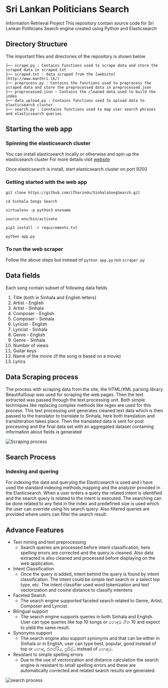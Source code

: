 # Sri Lankan Politicians Search
Information Retrieval Project
This repository contain source code for Sri Lankan Politicians Search engine created using Python and Elasticsearch

## Directory Structure

The important files and directories of the repository is shown below

    ├── scrape.py : Contains functions used to scrape data and store the scraped data in scraped.txt  
    ├── scraped.txt : data scraped from the [website](http://www.manthri.lk/)                      
    ├── preprocess.py : Contains the functions used to preprocess the scraped data and store the preprocessed data in preprocessed.json
    ├── preprocessed.json : Contains the cleaned data used to build the index
    ├── data_upload.py : Contains functions used to upload data to elasticsearch cluster
    ├── search.py : Conntains functions used to map user search phrases and elasticsearch queries        


## Starting the web app

### Spinning the elasticsearch cluster

You can install elasticsearch locally or otherwise and spin up the elasticsearch cluster
For more details visit [website](https://www.elastic.co/guide/en/elasticsearch/reference/current/getting-started-install.html)

Once elasticsearch is install, start elasticsearch cluster on port 9200

### Getting started with the web app

```commandline
git clone https://github.com/iTharindu/SinhalaSongSearch.git

cd Sinhala Songs Search

virtualenv -p python3 envname

source env/bin/activate

pip3 install -r requirements.txt

python app.py
```

### To run the web scraper

Follow the above steps but instead of `python app.py` run `scraper.py`

## Data fields 

Each song contain subset of following data fields

1. Title (both in Sinhala and English letters) 
2. Artist - English
3. Artist - Sinhala
4. Composer - English
5. Composer - Sinhala
6. Lyricist - English
7. Lyricist - Sinhala
8. Genre - English
9. Genre - Sinhala
10. Number of views
11. Guitar keys
12. Name of the movie (if the song is based on a movie)
13. Lyrics

## Data Scraping process

The process with scraping data from the site, the HTML/XML parsing library BeautifulSoup was used for scraping the web pages. Then the text extracted was passed through the text processing unit. Both simple techniques like replacing complex methods like regex are used for this process. This text processing unit generates cleaned text data which is then passed to the translator to translate to Sinhala, here both translation and transliteration takes place. Then the translated data is sent for post processing and the final data set with an aggregated dataset containing information about fields is generated

![Scraping process](scraper.png)

## Search Process

### Indexing and quering

For indexing the data and querying the Elasticsearch is used and I have used the standard indexing methods,mapping and the analyzer provided in the Elasticsearch. When a user enters a query the related intent is identified and the search query is related to the intent is executed. The searching can be done related to any field in the index and predefined size is used which the user can override using his search query. Also filtered queries are provided where users can filter the search result. 

## Advance Features                  
* Text mining and text preprocessing
    * Search queries are processed before intent classification, here spelling errors are corrected and the query is cleaned. Also data extracted is also cleaned and processed before displaying on the web application.
* Intent Classification
    * Once the query is added, intent behind the query is found by intent classification. The intent could be simple text search or a select top type, etc. The intent classifier used word tokenization and text vectorization and cosine distance to classify intentens
* Faceted Search
    * The search engine supported faceted search related to Genre, Artist, Composer and Lyricist. 
* Bilingual support
    * The search engine supports queries in both Sinhala and English. User can type queries like top 10 songs or හොඳම ගීත 10 and expect to yield the same result.
* Synonyms support
    * The search engine also support synonyms and that can be either in Sinhala or in English, user can type best, popular, good instead of top or හොඳ, ජනප්රිය, ප්‍රසිද්ධ instead of හොඳම. 
* Resistant to simple spelling errors
    * Due to the use of vectorization and distance calculation the search engine is resistant to small spelling errors and these are automatically corrected and related search results are generated.


![search process](search.png)



